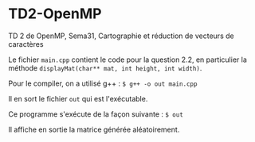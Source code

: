 # TD2-OpenMP
TD 2 de OpenMP, Sema31, Cartographie et réduction de vecteurs de caractères

Le fichier `main.cpp` contient le code pour la question 2.2, en particulier la méthode
`displayMat(char** mat, int height, int width)`.

Pour le compiler, on a utilisé g++ :
`$ g++ -o out main.cpp`

Il en sort le fichier `out` qui est l'exécutable.

Ce programme s'exécute de la façon suivante : 
`$ out`

Il affiche en sortie la matrice générée aléatoirement.
